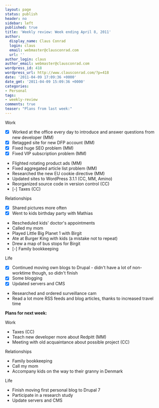 ```yaml
---
layout: page
status: publish
header: no
sidebar: left
published: true
title: 'Weekly review: Week ending April 8, 2011'
author:
  display_name: Claus Conrad
  login: claus
  email: webmaster@clausconrad.com
  url: ''
author_login: claus
author_email: webmaster@clausconrad.com
wordpress_id: 418
wordpress_url: http://www.clausconrad.com/?p=418
date: '2011-04-09 17:09:36 +0000'
date_gmt: '2011-04-09 15:09:36 +0000'
categories:
- Personal
tags:
- weekly-review
comments: true
teaser: "Plans from last week:"
---
```

Work

*   [X] Worked at the office every day to introduce and answer questions from new developer (MM)
*   [X] Retagged site for new DFP account (MM)
*   [X] Fixed huge SEO problem (MM)
*   [X] Fixed VIP subscription problem (MM)
*   Flighted rotating product ads (MM)
*   Fixed aggregated article list problem (MM)
*   Researched the new EU cookie directive (MM)
*   Updated sites to WordPress 3.1.1 (CC, MM, Amino)
*   Reorganized source code in version control (CC)
*   [-] Taxes (CC)

Relationships

*   [X] Shared pictures more often
*   [X] Went to kids birthday party with Mathias
*   Rescheduled kids' doctor's appointments
*   Called my mom
*   Played Little Big Planet 1 with Birgit
*   Ate at Burger King with kids (a mistake not to repeat)
*   Drew a map of bus stops for Birgit
*   [-] Family bookkeeping

Life

*   [X] Continued moving own blogs to Drupal - didn't have a lot of non-worktime though, so didn't finish
*   [X] Some blogging
*   [X] Updated servers and CMS
*   Researched and ordered surveillance cam
*   Read a lot more RSS feeds and blog articles, thanks to increased travel time

**Plans for next week:**

Work

*   Taxes (CC)
*   Teach new developer more about Redpitt (MM)
*   Meeting with old acquaintance about possible project (CC)

Relationships

*   Family bookkeeping
*   Call my mom
*   Accompany kids on the way to their granny in Denmark

Life

*   Finish moving first personal blog to Drupal 7
*   Participate in a research study
*   Update servers and CMS
